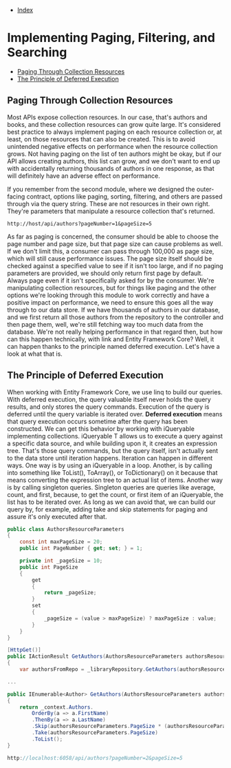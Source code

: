 - [Index](https://github.com/KiraDiShira/RESTful-API#restful-api)

# Implementing Paging, Filtering, and Searching

- [Paging Through Collection Resources](#paging-through-collection-resources)
- [The Principle of Deferred Execution](#the-principle-of-deferred-execution)

## Paging Through Collection Resources

Most APIs expose collection resources. In our case, that's authors and books, and these collection resources can grow quite large. It's considered best practice to always implement paging on each resource collection or, at least, on those resources that can also be created. This is to avoid unintended negative effects on performance when the resource collection grows. Not having paging on the list of ten authors might be okay, but if our API allows creating authors, this list can grow, and we don't want to end up with accidentally returning thousands of authors in one response, as that will definitely have an adverse effect on performance. 

If you remember from the second module, where we designed the outer-facing contract, options like paging, sorting, filtering, and others are passed through via the query string. These are not resources in their own right. They're parameters that manipulate a resource collection that's returned. 

```
http://host/api/authors?pageNumber=1&pageSize=5
```

As far as paging is concerned, the consumer should be able to choose the page number and page size, but that page size can cause problems as well. If we don't limit this, a consumer can pass through 100,000 as page size, which will still cause performance issues. The page size itself should be checked against a specified value to see if it isn't too large, and if no paging parameters are provided, we should only return first page by default. Always page even if it isn't specifically asked for by the consumer. We're manipulating collection resources, but for things like paging and the other options we're looking through this module to work correctly and have a positive impact on performance, we need to ensure this goes all the way through to our data store. If we have thousands of authors in our database, and we first return all those authors from the repository to the controller and then page them, well, we're still fetching way too much data from the database. We're not really helping performance in that regard then, but how can this happen technically, with link and Entity Framework Core? Well, it can happen thanks to the principle named deferred execution. Let's have a look at what that is.

## The Principle of Deferred Execution

When working with Entity Framework Core, we use linq to build our queries. With deferred execution, the query valuable itself never holds the query results, and only stores the query commands. Execution of the query is deferred until the query variable is iterated over. **Deferred execution** means that query execution occurs sometime after the query has been constructed. We can get this behavior by working with iQueryable implementing collections. iQueryable T allows us to execute a query against a specific data source, and while building upon it, it creates an expression tree. That's those query commands, but the query itself, isn't actually sent to the data store until iteration happens. Iteration can happen in different ways. One way is by using an iQueryable in a loop. Another, is by calling into something like ToList(), ToArray(), or ToDictionary() on it because that means converting the expression tree to an actual list of items. Another way is by calling singleton queries. Singleton queries are queries like average, count, and first, because, to get the count, or first item of an iQueryable, the list has to be iterated over. As long as we can avoid that, we can build our query by, for example, adding take and skip statements for paging and assure it's only executed after that. 

```c#
public class AuthorsResourceParameters
{
    const int maxPageSize = 20;
    public int PageNumber { get; set; } = 1;

    private int _pageSize = 10;
    public int PageSize
    {
        get
        {
            return _pageSize;
        }
        set
        {
            _pageSize = (value > maxPageSize) ? maxPageSize : value;
        }
    }
}

[HttpGet()]
public IActionResult GetAuthors(AuthorsResourceParameters authorsResourceParameters)
{
    var authorsFromRepo = _libraryRepository.GetAuthors(authorsResourceParameters);

...

public IEnumerable<Author> GetAuthors(AuthorsResourceParameters authorsResourceParameters)
{
    return _context.Authors.
        OrderBy(a => a.FirstName)
        .ThenBy(a => a.LastName)
        .Skip(authorsResourceParameters.PageSize * (authorsResourceParameters.PageNumber -1))
        .Take(authorsResourceParameters.PageSize)
        .ToList();
}

http://localhost:6058/api/authors?pageNumber=2&pageSize=5

```
